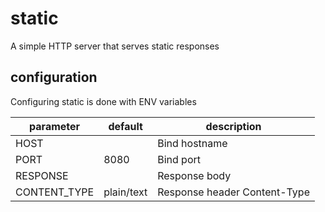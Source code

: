 # static

A simple HTTP server that serves static responses

## configuration

Configuring static is done with ENV variables

| parameter    | default    | description                  |
|--------------|------------|------------------------------|
| HOST         |            | Bind hostname                |
| PORT         | 8080       | Bind port                    |
| RESPONSE     |            | Response body                |
| CONTENT_TYPE | plain/text | Response header Content-Type |